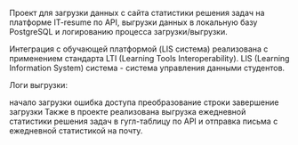 Проект для загрузки данных с сайта статистики решения задач на платформе IT-resume по API, выгрузки данных в локальную базу PostgreSQL и логированию процесса загрузки/выгрузки.

Интеграция с обучающей платформой (LIS система) реализована с применением стандарта LTI (Learning Tools Interoperability). LIS (Learning Information System) система - система управления данными студентов.

Логи выгрузки:

начало загрузки
ошибка доступа
преобразование строки
завершение загрузки
Также в проекте реализована выгрузка ежедневной статистики решения задач в гугл-таблицу по API и отправка письма с ежедневной статистикой на почту.
